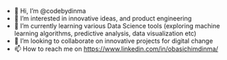 - 👋 Hi, I’m @codebydinma
- 👀 I’m interested in innovative ideas, and product engineering
- 🌱 I’m currently learning various Data Science tools (exploring machine learning algorithms, predictive analysis, data visualization etc)
- 💞️ I’m looking to collaborate on innovative projects for digital change
- 📫 How to reach me on https://www.linkedin.com/in/obasichimdinma/

<!---
codebydinma/codebydinma is a ✨ special ✨ repository because its `README.md` (this file) appears on your GitHub profile.
You can click the Preview link to take a look at your changes.
--->
